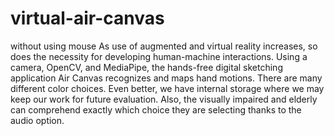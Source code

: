 # virtual-air-canvas
without using mouse 
As use of augmented and virtual reality increases, so does the necessity for developing human-machine interactions. Using a camera, OpenCV, and MediaPipe, the hands-free digital sketching application Air Canvas recognizes and maps hand motions. There are many different color choices. Even better, we have internal storage where we may keep our work for future evaluation. Also, the visually impaired and elderly can comprehend exactly which choice they are selecting thanks to the audio option.
